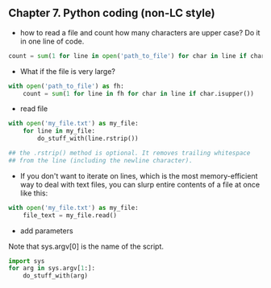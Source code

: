 ## Chapter 7. Python coding (non-LC style)

* how to read a file and count how many characters are upper case? Do it in one line of code. 

```python
count = sum(1 for line in open('path_to_file') for char in line if char.isupper())
```

* What if the file is very large?

```python
with open('path_to_file') as fh:  
    count = sum(1 for line in fh for char in line if char.isupper())
```

* read file

```python
with open('my_file.txt') as my_file:
    for line in my_file:
        do_stuff_with(line.rstrip())

## the .rstrip() method is optional. It removes trailing whitespace
## from the line (including the newline character).
```

* If you don't want to iterate on lines, which is the most memory-efficient way to deal with text files, you can slurp entire contents of a file at once like this:

```python
with open('my_file.txt') as my_file:
    file_text = my_file.read()
```


* add parameters

Note that sys.argv[0] is the name of the script.

```python
import sys
for arg in sys.argv[1:]:
    do_stuff_with(arg)

```
